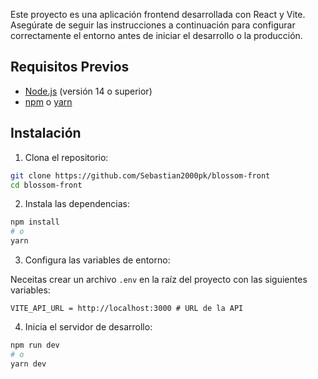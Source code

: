 Este proyecto es una aplicación frontend desarrollada con React y Vite. Asegúrate de seguir las instrucciones a continuación para configurar correctamente el entorno antes de iniciar el desarrollo o la producción.

## Requisitos Previos

- [Node.js](https://nodejs.org/) (versión 14 o superior)
- [npm](https://www.npmjs.com/) o [yarn](https://yarnpkg.com/)

## Instalación

1. Clona el repositorio:

```bash
git clone https://github.com/Sebastian2000pk/blossom-front
cd blossom-front
```

2. Instala las dependencias:

```bash
npm install
# o
yarn
```

3. Configura las variables de entorno:

Neceitas crear un archivo `.env` en la raíz del proyecto con las siguientes variables:

```env
VITE_API_URL = http://localhost:3000 # URL de la API
```

4. Inicia el servidor de desarrollo:

```bash
npm run dev
# o
yarn dev
```
